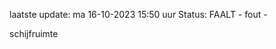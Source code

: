 laatste update: 
ma 16-10-2023 15:50   uur 
Status: FAALT - fout - 
<div class="service R">schijfruimte</div>